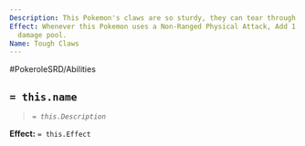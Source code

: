 ```yaml
---
Description: This Pokemon's claws are so sturdy, they can tear through almost anything.
Effect: Whenever this Pokemon uses a Non-Ranged Physical Attack, Add 1 Die to its
  damage pool.
Name: Tough Claws
---
```


#PokeroleSRD/Abilities

## `= this.name`

> *`= this.Description`*

**Effect:** `= this.Effect`
